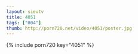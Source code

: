 ```yaml
--- 
layout: sieutv
title: 4051
tags: ["004"]
thumb: http://porn720.net/video/4051/poster.jpg
---
```

{% include porn720 key="4051" %} 
